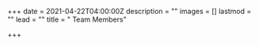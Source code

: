 +++
date = 2021-04-22T04:00:00Z
description = ""
images = []
lastmod = ""
lead = ""
title = " Team Members"

+++
